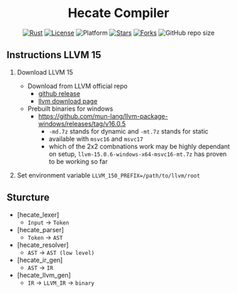 <div align="center">
    <h1>Hecate Compiler</h1>

[![Rust](https://img.shields.io/github/actions/workflow/status/hecate-lang/hecate-compiler/rust.yml?style=flat-square&label=tests)](https://github.com/hecate-lang/hecate-compiler/actions/workflows/rust.yml)
[![License](https://img.shields.io/github/license/hecate-lang/hecate-compiler?style=flat-square)](https://github.com/hecate-lang/hecate-compiler/blob/main/LICENSE)
![Platform](https://img.shields.io/badge/platform-linux%20|%20windows-blueviolet?style=flat-square)
[![Stars](https://img.shields.io/github/stars/hecate-lang/hecate-compiler?style=flat-square)](https://github.com/hecate-lang/hecate-compiler/stargazers)
[![Forks](https://img.shields.io/github/forks/hecate-lang/hecate-compiler?style=flat-square)](https://github.com/hecate-lang/hecate-compiler/network/members)
![GitHub repo size](https://img.shields.io/github/repo-size/hecate-lang/hecate-compiler?style=flat-square)
<!--
![Lines of code](https://img.shields.io/tokei/lines/github/hecate-lang/hecate-compiler?style=flat-square)
-->
</div>

## Instructions LLVM 15
1. Download LLVM 15
    - Download from LLVM official repo
        - [github release](https://github.com/llvm/llvm-project/releases/tag/llvmorg-15.0.6)
        - [llvm download page](https://releases.llvm.org/download.html)
    - Prebuilt binaries for windows
        - https://github.com/mun-lang/llvm-package-windows/releases/tag/v16.0.5
            - `-md.7z` stands for dynamic and `-mt.7z` stands for static
            - available with `msvc16` and `msvc17`
            - which of the 2x2 combnations work may be highly dependant on setup, `llvm-15.0.6-windows-x64-msvc16-mt.7z` has proven to be working so far

2. Set environment variable `LLVM_150_PREFIX=/path/to/llvm/root`
## Sturcture
- [hecate_lexer]
    - `Input` -> `Token`
- [hecate_parser]
    - `Token` -> `AST`
- [hecate_resolver]
    - `AST` -> `AST (low level)`
- [hecate_ir_gen]
    - `AST` -> `IR`
- [hecate_llvm_gen]
    - `IR` -> `LLVM_IR` -> `binary`
